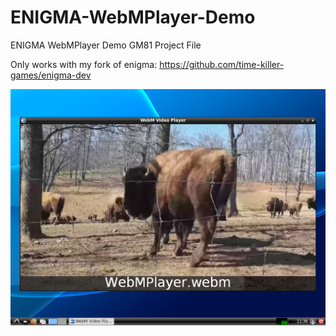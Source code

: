 # ENIGMA-WebMPlayer-Demo
ENIGMA WebMPlayer Demo GM81 Project File

Only works with my fork of enigma: https://github.com/time-killer-games/enigma-dev

![screenshot](https://github.com/time-killer-games/ENIGMA-WebMPlayer-Demo/raw/main/screenshot.png "Screenshot")
